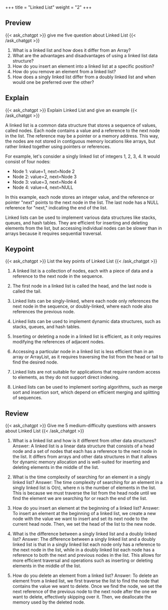 +++
title = "Linked List"
weight = "2"
+++
## Preview
{{< ask_chatgpt >}}
give me five question about Linked List
{{< /ask_chatgpt >}}



1. What is a linked list and how does it differ from an Array?
2. What are the advantages and disadvantages of using a linked list data structure?
3. How do you insert an element into a linked list at a specific position?
4. How do you remove an element from a linked list?
5. How does a singly linked list differ from a doubly linked list and when would one be preferred over the other?   

## Explain
{{< ask_chatgpt >}}
Explain Linked List and give an example
{{< /ask_chatgpt >}}



A linked list is a common data structure that stores a sequence of values, called nodes. Each node contains a value and a reference to the next node in the list. The reference may be a pointer or a memory address. This way, the nodes are not stored in contiguous memory locations like arrays, but rather linked together using pointers or references.

For example, let's consider a singly linked list of integers 1, 2, 3, 4. It would consist of four nodes:
- Node 1: value=1, next=Node 2
- Node 2: value=2, next=Node 3
- Node 3: value=3, next=Node 4
- Node 4: value=4, next=NULL

In this example, each node stores an integer value, and the reference or pointer "next" points to the next node in the list. The last node has a NULL reference for "next," indicating the end of the list. 

Linked lists can be used to implement various data structures like stacks, queues, and hash tables. They are efficient for inserting and deleting elements from the list, but accessing individual nodes can be slower than in arrays because it requires sequential traversal.   

## Keypoint
{{< ask_chatgpt >}}
List the key points of Linked List
{{< /ask_chatgpt >}}



1. A linked list is a collection of nodes, each with a piece of data and a reference to the next node in the sequence.

2. The first node in a linked list is called the head, and the last node is called the tail.

3. Linked lists can be singly-linked, where each node only references the next node in the sequence, or doubly-linked, where each node also references the previous node.

4. Linked lists can be used to implement dynamic data structures, such as stacks, queues, and hash tables.

5. Inserting or deleting a node in a linked list is efficient, as it only requires modifying the references of adjacent nodes.

6. Accessing a particular node in a linked list is less efficient than in an array or ArrayList, as it requires traversing the list from the head or tail to find the desired node.

7. Linked lists are not suitable for applications that require random access to elements, as they do not support direct indexing.

8. Linked lists can be used to implement sorting algorithms, such as merge sort and insertion sort, which depend on efficient merging and splitting of sequences.   

## Review
{{< ask_chatgpt >}}
Give me 5 medium-difficulty questions with answers about Linked List
{{< /ask_chatgpt >}}



1. What is a linked list and how is it different from other data structures? 
Answer: A linked list is a linear data structure that consists of a head node and a set of nodes that each has a reference to the next node in the list. It differs from arrays and other data structures in that it allows for dynamic memory allocation and is well-suited for inserting and deleting elements in the middle of the list. 

2. What is the time complexity of searching for an element in a singly linked list? 
Answer: The time complexity of searching for an element in a singly linked list is O(n), where n is the number of elements in the list. This is because we must traverse the list from the head node until we find the element we are searching for or reach the end of the list. 

3. How do you insert an element at the beginning of a linked list? 
Answer: To insert an element at the beginning of a linked list, we create a new node with the value we want to insert and set its next node to the current head node. Then, we set the head of the list to the new node. 

4. What is the difference between a singly linked list and a doubly linked list? 
Answer: The difference between a singly linked list and a doubly linked list is that in a singly linked list each node only has a reference to the next node in the list, while in a doubly linked list each node has a reference to both the next and previous nodes in the list. This allows for more efficient traversal and operations such as inserting or deleting elements in the middle of the list. 

5. How do you delete an element from a linked list? 
Answer: To delete an element from a linked list, we first traverse the list to find the node that contains the value we want to delete. Once we find the node, we set the next reference of the previous node to the next node after the one we want to delete, effectively skipping over it. Then, we deallocate the memory used by the deleted node.   

